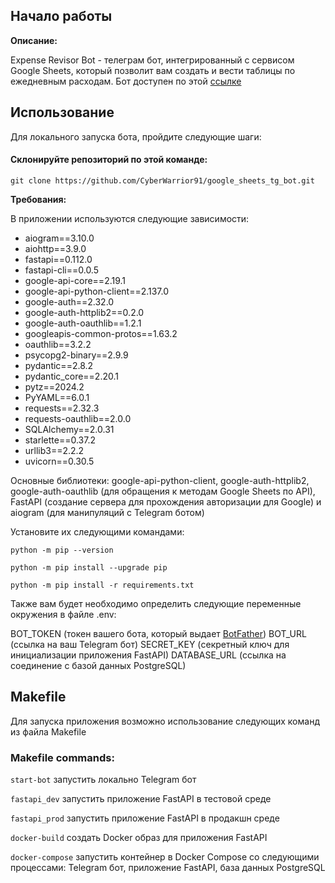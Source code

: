 ## Начало работы

**Описание:**

Expense Revisor Bot - телеграм бот, интегрированный с сервисом Google Sheets, который позволит вам создать и вести таблицы по ежедневным расходам. Бот доступен по этой <a href="https://t.me/ExpenseRevisorBot">ссылке</a>

## Использование

Для локального запуска бота, пройдите следующие шаги:

#### Склонируйте репозиторий по этой команде:
```git clone https://github.com/CyberWarrior91/google_sheets_tg_bot.git```

**Требования:**
 
В приложении используются следующие зависимости:
 
* aiogram==3.10.0
* aiohttp==3.9.0
* fastapi==0.112.0
* fastapi-cli==0.0.5
* google-api-core==2.19.1
* google-api-python-client==2.137.0
* google-auth==2.32.0
* google-auth-httplib2==0.2.0
* google-auth-oauthlib==1.2.1
* googleapis-common-protos==1.63.2
* oauthlib==3.2.2
* psycopg2-binary==2.9.9
* pydantic==2.8.2
* pydantic_core==2.20.1
* pytz==2024.2
* PyYAML==6.0.1
* requests==2.32.3
* requests-oauthlib==2.0.0
* SQLAlchemy==2.0.31
* starlette==0.37.2
* urllib3==2.2.2
* uvicorn==0.30.5

Основные библиотеки: google-api-python-client, google-auth-httplib2, google-auth-oauthlib (для обращения к методам Google Sheets по API), FastAPI (создание сервера для прохождения авторизации для Google) и aiogram (для манипуляций с Telegram ботом)

Установите их следующими командами:

```python -m pip --version```

```python -m pip install --upgrade pip```

```python -m pip install -r requirements.txt```

Также вам будет необходимо определить следующие переменные окружения в файле .env:

BOT_TOKEN (токен вашего бота, который выдает <a href="https://t.me/BotFather">BotFather</a>)
BOT_URL (ссылка на ваш Telegram бот)
SECRET_KEY (секретный ключ для инициализации приложения FastAPI)
DATABASE_URL (ссылка на соединение с базой данных PostgreSQL)

## Makefile

Для запуска приложения возможно использование следующих команд из файла Makefile

### Makefile commands:

```start-bot``` запустить локально Telegram бот

```fastapi_dev``` запустить приложение FastAPI в тестовой среде

```fastapi_prod``` запустить приложение FastAPI в продакшн среде

```docker-build``` создать Docker образ для приложения FastAPI

```docker-compose``` запустить контейнер в Docker Compose со следующими процессами: Telegram бот, приложение FastAPI, база данных PostgreSQL
